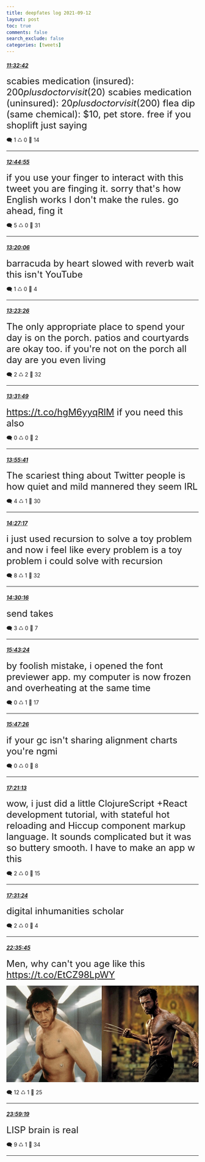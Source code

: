 ```yaml
---
title: deepfates log 2021-09-12
layout: post
toc: true
comments: false
search_exclude: false
categories: [tweets]
---
```



#### <a href = "https://twitter.com/deepfates/status/1437106909429989377">*11:32:42*</a>

<font size="5">scabies medication (insured): $200 plus doctor visit ($20) scabies medication (uninsured): $20 plus doctor visit ($200)  flea dip (same chemical): $10, pet store. free if you shoplift  just saying</font>



🗨️ 1 ♺ 0 🤍  14   

---
    
#### <a href = "https://twitter.com/deepfates/status/1437125085387583488">*12:44:55*</a>

<font size="5">if you use your finger to interact with this tweet you are finging it. sorry that's how English works I don't make the rules.  go ahead, fing it</font>



🗨️ 5 ♺ 0 🤍  31   

---
    
#### <a href = "https://twitter.com/deepfates/status/1437133937696858116">*13:20:06*</a>

<font size="5">barracuda by heart slowed with reverb wait this isn't YouTube</font>



🗨️ 1 ♺ 0 🤍  4   

---
    
#### <a href = "https://twitter.com/deepfates/status/1437134776767422464">*13:23:26*</a>

<font size="5">The only appropriate place to spend your day is on the porch. patios and courtyards are okay too. if you're not on the porch all day are you even living</font>



🗨️ 2 ♺ 2 🤍  32   

---
    
#### <a href = "https://twitter.com/deepfates/status/1437136887525756928">*13:31:49*</a>

<font size="5"> https://t.co/hgM6yyqRlM if you need this also</font>



🗨️ 0 ♺ 0 🤍  2   

---
    
#### <a href = "https://twitter.com/deepfates/status/1437142893215449089">*13:55:41*</a>

<font size="5">The scariest thing about Twitter people is how quiet and mild mannered they seem IRL</font>



🗨️ 4 ♺ 1 🤍  30   

---
    
#### <a href = "https://twitter.com/deepfates/status/1437150847125819398">*14:27:17*</a>

<font size="5">i just used recursion to solve a toy problem and now i feel like every problem is a toy problem i could solve with recursion</font>



🗨️ 8 ♺ 1 🤍  32   

---
    
#### <a href = "https://twitter.com/deepfates/status/1437151599386841091">*14:30:16*</a>

<font size="5">send takes</font>



🗨️ 3 ♺ 0 🤍  7   

---
    
#### <a href = "https://twitter.com/deepfates/status/1437170000641474561">*15:43:24*</a>

<font size="5">by foolish mistake, i opened the font previewer app.  my computer is now frozen and overheating at the same time</font>



🗨️ 0 ♺ 1 🤍  17   

---
    
#### <a href = "https://twitter.com/deepfates/status/1437171016673873922">*15:47:26*</a>

<font size="5">if your gc isn't sharing alignment charts you're ngmi</font>



🗨️ 0 ♺ 0 🤍  8   

---
    
#### <a href = "https://twitter.com/deepfates/status/1437194620346126337">*17:21:13*</a>

<font size="5">wow, i just did a little ClojureScript +React development tutorial, with stateful hot reloading and Hiccup component markup language.   It sounds complicated but it was so buttery smooth. I have to make an app w this</font>



🗨️ 2 ♺ 0 🤍  15   

---
    
#### <a href = "https://twitter.com/deepfates/status/1437197181568487428">*17:31:24*</a>

<font size="5">digital inhumanities scholar</font>



🗨️ 2 ♺ 0 🤍  4   

---
    
#### <a href = "https://twitter.com/deepfates/status/1437273773720408070">*22:35:45*</a>

<font size="5">Men, why can't you age like this  https://t.co/EtCZ98LpWY</font>

![image from twitter](/./images/from_twitter/E_I44UoX0AIbHCL.jpg)


🗨️ 12 ♺ 1 🤍  25   

---
    
#### <a href = "https://twitter.com/deepfates/status/1437294801729191937">*23:59:19*</a>

<font size="5">LISP brain is real</font>



🗨️ 9 ♺ 1 🤍  34   

---
    
            
